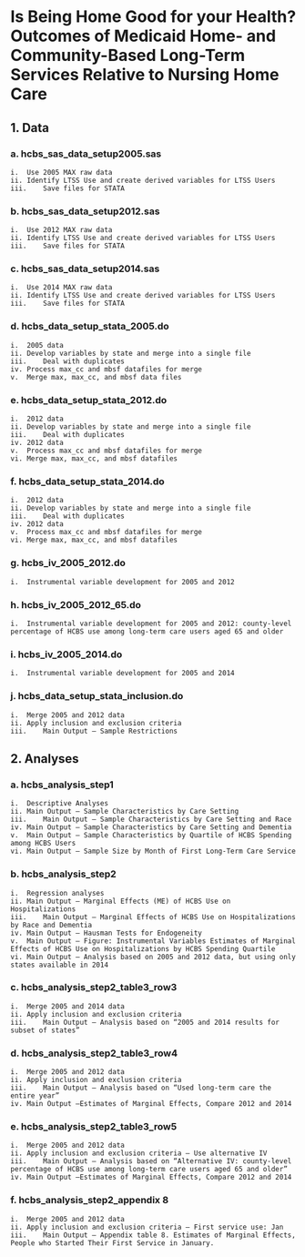 # Is Being Home Good for your Health? Outcomes of Medicaid Home- and Community-Based Long-Term Services Relative to Nursing Home Care
## 1.	Data 
  ### a.	hcbs_sas_data_setup2005.sas
    i.	Use 2005 MAX raw data 
    ii.	Identify LTSS Use and create derived variables for LTSS Users
    iii.	Save files for STATA
  ### b.	hcbs_sas_data_setup2012.sas
    i.	Use 2012 MAX raw data 
    ii.	Identify LTSS Use and create derived variables for LTSS Users
    iii.	Save files for STATA
  ### c.	hcbs_sas_data_setup2014.sas
    i.	Use 2014 MAX raw data 
    ii.	Identify LTSS Use and create derived variables for LTSS Users
    iii.	Save files for STATA
  ### d.	hcbs_data_setup_stata_2005.do
    i.	2005 data
    ii.	Develop variables by state and merge into a single file 
    iii.	Deal with duplicates 
    iv.	Process max_cc and mbsf datafiles for merge
    v.	Merge max, max_cc, and mbsf data files
  ### e.	hcbs_data_setup_stata_2012.do
    i.	2012 data
    ii.	Develop variables by state and merge into a single file 
    iii.	Deal with duplicates 
    iv.	2012 data
    v.	Process max_cc and mbsf datafiles for merge
    vi.	Merge max, max_cc, and mbsf datafiles
  ### f.	hcbs_data_setup_stata_2014.do
    i.	2012 data
    ii.	Develop variables by state and merge into a single file 
    iii.	Deal with duplicates 
    iv.	2012 data
    v.	Process max_cc and mbsf datafiles for merge
    vi.	Merge max, max_cc, and mbsf datafiles
  ### g.	hcbs_iv_2005_2012.do
    i.	Instrumental variable development for 2005 and 2012
  ### h.	hcbs_iv_2005_2012_65.do
    i.	Instrumental variable development for 2005 and 2012: county-level percentage of HCBS use among long-term care users aged 65 and older
  ### i.	hcbs_iv_2005_2014.do
    i.	Instrumental variable development for 2005 and 2014
  ### j.	hcbs_data_setup_stata_inclusion.do
    i.	Merge 2005 and 2012 data
    ii.	Apply inclusion and exclusion criteria 
    iii.	Main Output – Sample Restrictions

## 2.	Analyses
  ### a.	hcbs_analysis_step1
    i.	Descriptive Analyses
    ii.	Main Output – Sample Characteristics by Care Setting
    iii.	Main Output – Sample Characteristics by Care Setting and Race
    iv.	Main Output – Sample Characteristics by Care Setting and Dementia
    v.	Main Output – Sample Characteristics by Quartile of HCBS Spending among HCBS Users
    vi.	Main Output – Sample Size by Month of First Long-Term Care Service
  ### b.	hcbs_analysis_step2
    i.	Regression analyses 
    ii.	Main Output – Marginal Effects (ME) of HCBS Use on Hospitalizations 
    iii.	Main Output – Marginal Effects of HCBS Use on Hospitalizations by Race and Dementia
    iv.	Main Output – Hausman Tests for Endogeneity
    v.	Main Output – Figure: Instrumental Variables Estimates of Marginal Effects of HCBS Use on Hospitalizations by HCBS Spending Quartile
    vi.	Main Output – Analysis based on 2005 and 2012 data, but using only states available in 2014
  ### c.	hcbs_analysis_step2_table3_row3
    i.	Merge 2005 and 2014 data
    ii.	Apply inclusion and exclusion criteria
    iii.	Main Output – Analysis based on “2005 and 2014 results for subset of states”
  ### d.	hcbs_analysis_step2_table3_row4
    i.	Merge 2005 and 2012 data
    ii.	Apply inclusion and exclusion criteria
    iii.	Main Output – Analysis based on “Used long-term care the entire year”
    iv.	Main Output –Estimates of Marginal Effects, Compare 2012 and 2014
  ### e.	hcbs_analysis_step2_table3_row5
    i.	Merge 2005 and 2012 data 
    ii.	Apply inclusion and exclusion criteria – Use alternative IV 
    iii.	Main Output – Analysis based on “Alternative IV: county-level percentage of HCBS use among long-term care users aged 65 and older”
    iv.	Main Output –Estimates of Marginal Effects, Compare 2012 and 2014
  ### f.	hcbs_analysis_step2_appendix 8
    i.	Merge 2005 and 2012 data 
    ii.	Apply inclusion and exclusion criteria – First service use: Jan 
    iii.	Main Output – Appendix table 8. Estimates of Marginal Effects, People who Started Their First Service in January.

